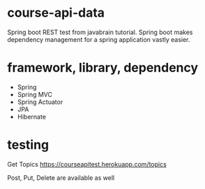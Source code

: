 # course-api-data
 Spring boot REST test from javabrain tutorial. Spring boot makes dependency management for a spring application vastly easier.
 
# framework, library, dependency
- Spring
- Spring MVC
- Spring Actuator
- JPA
- Hibernate

# testing 
Get Topics
https://courseapitest.herokuapp.com/topics

Post, Put, Delete are available as well 
